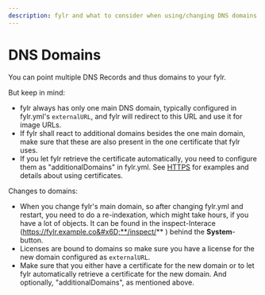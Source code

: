 ```yaml
---
description: fylr and what to consider when using/changing DNS domains
---
```


# DNS Domains

You can point multiple DNS Records and thus domains to your fylr.

But keep in mind:

* fylr always has only one main DNS domain, typically configured in fylr.yml's `externalURL`, and fylr will redirect to this URL and use it for image URLs.
* If fylr shall react to additional domains besides the one main domain, make sure that these are also present in the one certificate that fylr uses.&#x20;
* If you let fylr retrieve the certificate automatically, you need to configure them as "additionalDomains" in fylr.yml. See [HTTPS](http-and-https.md) for examples and details about using certificates.

Changes to domains:

* When you change fylr's main domain, so after changing fylr.yml and restart, you need to do a re-indexation, which might take hours, if you have a lot of objects. It can be found in the inspect-Interace (https://fylr.example.co&#x6D;**/inspect/** )  behind the **System**-button.
* Licenses are bound to domains so make sure you have a license for the new domain configured as `externalURL`.
* Make sure that you either have a certificate for the new domain or to let fylr automatically retrieve a certificate for the new domain. And optionally, "additionalDomains", as mentioned above.

